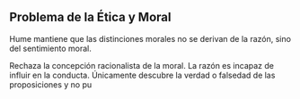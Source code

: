 
## Problema de la Ética y Moral

Hume mantiene que las distinciones morales no se derivan de la razón, sino del sentimiento moral.

Rechaza la concepción racionalista de la moral. La razón es incapaz de influir en la conducta. Únicamente descubre la verdad o falsedad de las proposiciones y no pu
